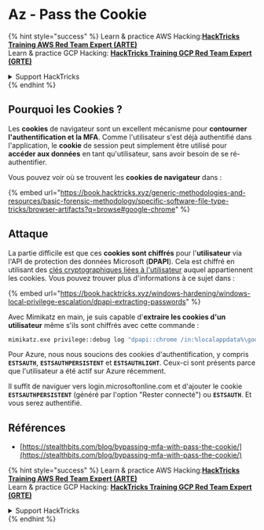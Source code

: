 # Az - Pass the Cookie

{% hint style="success" %}
Learn & practice AWS Hacking:<img src="../../../.gitbook/assets/image (1).png" alt="" data-size="line">[**HackTricks Training AWS Red Team Expert (ARTE)**](https://training.hacktricks.xyz/courses/arte)<img src="../../../.gitbook/assets/image (1).png" alt="" data-size="line">\
Learn & practice GCP Hacking: <img src="../../../.gitbook/assets/image (2).png" alt="" data-size="line">[**HackTricks Training GCP Red Team Expert (GRTE)**<img src="../../../.gitbook/assets/image (2).png" alt="" data-size="line">](https://training.hacktricks.xyz/courses/grte)

<details>

<summary>Support HackTricks</summary>

* Check the [**subscription plans**](https://github.com/sponsors/carlospolop)!
* **Join the** 💬 [**Discord group**](https://discord.gg/hRep4RUj7f) or the [**telegram group**](https://t.me/peass) or **follow** us on **Twitter** 🐦 [**@hacktricks\_live**](https://twitter.com/hacktricks\_live)**.**
* **Share hacking tricks by submitting PRs to the** [**HackTricks**](https://github.com/carlospolop/hacktricks) and [**HackTricks Cloud**](https://github.com/carlospolop/hacktricks-cloud) github repos.

</details>
{% endhint %}

## Pourquoi les Cookies ?

Les **cookies** de navigateur sont un excellent mécanisme pour **contourner l'authentification et la MFA**. Comme l'utilisateur s'est déjà authentifié dans l'application, le **cookie** de session peut simplement être utilisé pour **accéder aux données** en tant qu'utilisateur, sans avoir besoin de se ré-authentifier.

Vous pouvez voir où se trouvent les **cookies de navigateur** dans :

{% embed url="https://book.hacktricks.xyz/generic-methodologies-and-resources/basic-forensic-methodology/specific-software-file-type-tricks/browser-artifacts?q=browse#google-chrome" %}

## Attaque

La partie difficile est que ces **cookies sont chiffrés** pour l'**utilisateur** via l'API de protection des données Microsoft (**DPAPI**). Cela est chiffré en utilisant des [clés cryptographiques liées à l'utilisateur](https://book.hacktricks.xyz/windows-hardening/windows-local-privilege-escalation/dpapi-extracting-passwords) auquel appartiennent les cookies. Vous pouvez trouver plus d'informations à ce sujet dans :

{% embed url="https://book.hacktricks.xyz/windows-hardening/windows-local-privilege-escalation/dpapi-extracting-passwords" %}

Avec Mimikatz en main, je suis capable d'**extraire les cookies d'un utilisateur** même s'ils sont chiffrés avec cette commande :
```bash
mimikatz.exe privilege::debug log "dpapi::chrome /in:%localappdata%\google\chrome\USERDA~1\default\cookies /unprotect" exit
```
Pour Azure, nous nous soucions des cookies d'authentification, y compris **`ESTSAUTH`**, **`ESTSAUTHPERSISTENT`** et **`ESTSAUTHLIGHT`**. Ceux-ci sont présents parce que l'utilisateur a été actif sur Azure récemment.

Il suffit de naviguer vers login.microsoftonline.com et d'ajouter le cookie **`ESTSAUTHPERSISTENT`** (généré par l'option "Rester connecté") ou **`ESTSAUTH`**. Et vous serez authentifié.

## Références

* [https://stealthbits.com/blog/bypassing-mfa-with-pass-the-cookie/](https://stealthbits.com/blog/bypassing-mfa-with-pass-the-cookie/)

{% hint style="success" %}
Learn & practice AWS Hacking:<img src="../../../.gitbook/assets/image (1).png" alt="" data-size="line">[**HackTricks Training AWS Red Team Expert (ARTE)**](https://training.hacktricks.xyz/courses/arte)<img src="../../../.gitbook/assets/image (1).png" alt="" data-size="line">\
Learn & practice GCP Hacking: <img src="../../../.gitbook/assets/image (2).png" alt="" data-size="line">[**HackTricks Training GCP Red Team Expert (GRTE)**<img src="../../../.gitbook/assets/image (2).png" alt="" data-size="line">](https://training.hacktricks.xyz/courses/grte)

<details>

<summary>Support HackTricks</summary>

* Check the [**subscription plans**](https://github.com/sponsors/carlospolop)!
* **Join the** 💬 [**Discord group**](https://discord.gg/hRep4RUj7f) or the [**telegram group**](https://t.me/peass) or **follow** us on **Twitter** 🐦 [**@hacktricks\_live**](https://twitter.com/hacktricks\_live)**.**
* **Share hacking tricks by submitting PRs to the** [**HackTricks**](https://github.com/carlospolop/hacktricks) and [**HackTricks Cloud**](https://github.com/carlospolop/hacktricks-cloud) github repos.

</details>
{% endhint %}
